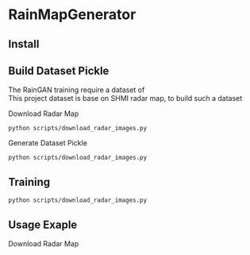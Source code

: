 # RainMapGenerator
## Install
## Build Dataset Pickle
The RainGAN training require a dataset of  
This project dataset is base on SHMI radar map, to build such a dataset 

Download Radar Map
```
python scripts/download_radar_images.py 
```
Generate Dataset Pickle
```
python scripts/download_radar_images.py 
```



## Training

```
python scripts/download_radar_images.py 
```
## Usage Exaple
Download Radar Map
